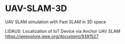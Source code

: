 # UAV-SLAM-3D
 UAV SLAM simulation with Fast SLAM in 3D space
 
 LIDAUS: Localization of IoT Device via Anchor UAV SLAM
 https://ieeexplore.ieee.org/document/9391527
